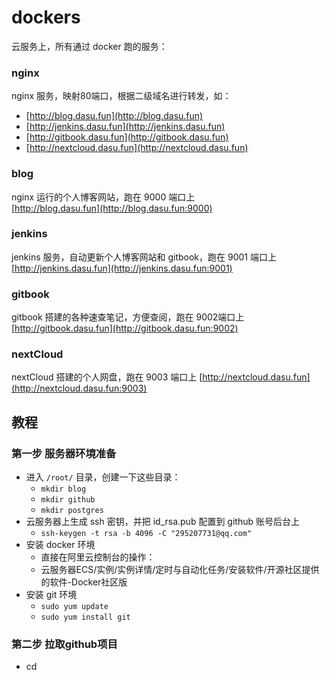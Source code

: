 # dockers

云服务上，所有通过 docker 跑的服务：  

### nginx

nginx 服务，映射80端口，根据二级域名进行转发，如：  

- [http://blog.dasu.fun](http://blog.dasu.fun)
- [http://jenkins.dasu.fun](http://jenkins.dasu.fun)
- [http://gitbook.dasu.fun](http://gitbook.dasu.fun)
- [http://nextcloud.dasu.fun](http://nextcloud.dasu.fun)

### blog

nginx 运行的个人博客网站，跑在 9000 端口上  
[http://blog.dasu.fun](http://blog.dasu.fun:9000)  

### jenkins

jenkins 服务，自动更新个人博客网站和 gitbook，跑在 9001 端口上  
[http://jenkins.dasu.fun](http://jenkins.dasu.fun:9001)

### gitbook

gitbook 搭建的各种速查笔记，方便查阅，跑在 9002端口上
[http://gitbook.dasu.fun](http://gitbook.dasu.fun:9002)

### nextCloud

nextCloud 搭建的个人网盘，跑在 9003 端口上
[http://nextcloud.dasu.fun](http://nextcloud.dasu.fun:9003)

## 教程

### 第一步 服务器环境准备

- 进入 `/root/` 目录，创建一下这些目录：
  - `mkdir blog`
  - `mkdir github`
  - `mkdir postgres`
- 云服务器上生成 ssh 密钥，并把 id_rsa.pub 配置到 github 账号后台上 
  - `ssh-keygen -t rsa -b 4096 -C "295207731@qq.com"`
- 安装 docker 环境
  - 直接在阿里云控制台的操作：
  - 云服务器ECS/实例/实例详情/定时与自动化任务/安装软件/开源社区提供的软件-Docker社区版
- 安装 git 环境
  - `sudo yum update`
  - `sudo yum install git`

### 第二步 拉取github项目

- cd
